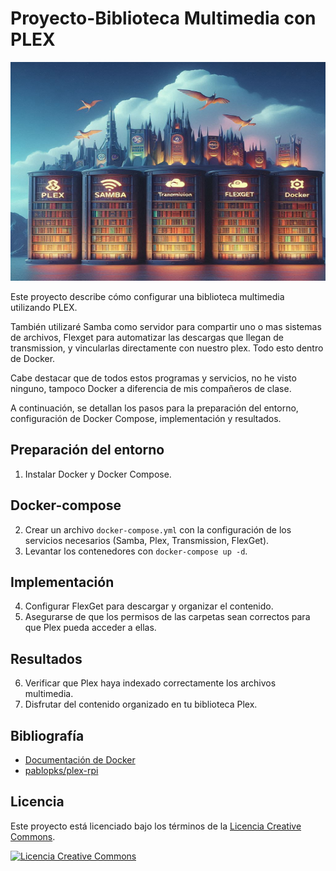 # Proyecto-Biblioteca Multimedia con PLEX

<img src="IMG/conjunto.jpg" alt="Proyecto" width="900" height="350"/>

Este proyecto describe cómo configurar una biblioteca multimedia utilizando PLEX. 

También utilizaré Samba como servidor para compartir uno o mas sistemas de archivos, Flexget para automatizar las descargas que llegan de transmission, y vincularlas directamente con nuestro plex. Todo esto dentro de Docker.

Cabe destacar que de todos estos programas y servicios, no he visto ninguno, tampoco Docker a diferencia de mis compañeros de clase.

A continuación, se detallan los pasos para la preparación del entorno, configuración de Docker Compose, implementación y resultados.

## Preparación del entorno

1. Instalar Docker y Docker Compose.

## Docker-compose

2. Crear un archivo `docker-compose.yml` con la configuración de los servicios necesarios (Samba, Plex, Transmission, FlexGet).
3. Levantar los contenedores con `docker-compose up -d`.

## Implementación

4. Configurar FlexGet para descargar y organizar el contenido.
5. Asegurarse de que los permisos de las carpetas sean correctos para que Plex pueda acceder a ellas.

## Resultados

6. Verificar que Plex haya indexado correctamente los archivos multimedia.
7. Disfrutar del contenido organizado en tu biblioteca Plex.

## Bibliografía

- [Documentación de Docker](https://docs.docker.com/manuals/)
- [pablopks/plex-rpi](https://github.com/pablokbs/plex-rpi)

## Licencia

Este proyecto está licenciado bajo los términos de la [Licencia Creative Commons](https://creativecommons.org/licenses/by/4.0/).

[![Licencia Creative Commons](https://licensebuttons.net/l/by/4.0/88x31.png)](https://creativecommons.org/licenses/by/4.0/)


